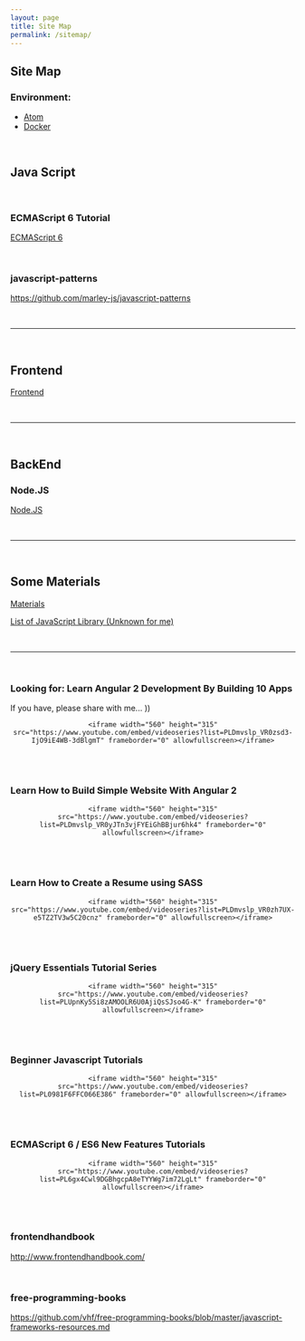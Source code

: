 ```yaml
---
layout: page
title: Site Map
permalink: /sitemap/
---
```



## Site Map


### Environment:

<ul>
    <li><a href="/env/atom/">Atom</a></li>
    <li><a href="/env/docker/">Docker</a></li>
</ul>


<br/>

## Java Script

<br/>

### ECMAScript 6 Tutorial

[ECMAScript 6](/es6/)


<br/>

### javascript-patterns

https://github.com/marley-js/javascript-patterns

<br/>
<hr/>
<br/>

## Frontend

[Frontend](/frontend/)


<br/>
<hr/>
<br/>

## BackEnd

### Node.JS

[Node.JS](/nodejs/)



<br/>
<hr/>
<br/>

## Some Materials

[Materials](/materials/)

[List of JavaScript Library (Unknown for me)](/js-library-list/)


<br/>
<hr/>
<br/>

### Looking for: Learn Angular 2 Development By Building 10 Apps

If you have, please share with me... ))

<div align="center">

    <iframe width="560" height="315" src="https://www.youtube.com/embed/videoseries?list=PLDmvslp_VR0zsd3-IjO9iE4WB-3dBlgmT" frameborder="0" allowfullscreen></iframe>

</div>



<br/><br/>

### Learn How to Build Simple Website With Angular 2

<div align="center">

    <iframe width="560" height="315" src="https://www.youtube.com/embed/videoseries?list=PLDmvslp_VR0yJTn3vjFYEiGhBBjur6hk4" frameborder="0" allowfullscreen></iframe>

</div>






<br/><br/>

### Learn How to Create a Resume using SASS

<div align="center">

    <iframe width="560" height="315" src="https://www.youtube.com/embed/videoseries?list=PLDmvslp_VR0zh7UX-e5TZ2TV3w5C20cnz" frameborder="0" allowfullscreen></iframe>

</div>






<br/><br/>

### jQuery Essentials Tutorial Series

<div align="center">

    <iframe width="560" height="315" src="https://www.youtube.com/embed/videoseries?list=PLUpnKy5Si8zAMOOLR6U0AjiQsSJso4G-K" frameborder="0" allowfullscreen></iframe>

</div>


<br/><br/>

### Beginner Javascript Tutorials

<div align="center">

    <iframe width="560" height="315" src="https://www.youtube.com/embed/videoseries?list=PL0981F6FFC066E386" frameborder="0" allowfullscreen></iframe>

</div>

<br/><br/>

### ECMAScript 6 / ES6 New Features Tutorials

<div align="center">

    <iframe width="560" height="315" src="https://www.youtube.com/embed/videoseries?list=PL6gx4Cwl9DGBhgcpA8eTYYWg7im72LgLt" frameborder="0" allowfullscreen></iframe>

</div>


<br/><br/>

### frontendhandbook  
http://www.frontendhandbook.com/


<br/>

### free-programming-books  
https://github.com/vhf/free-programming-books/blob/master/javascript-frameworks-resources.md
